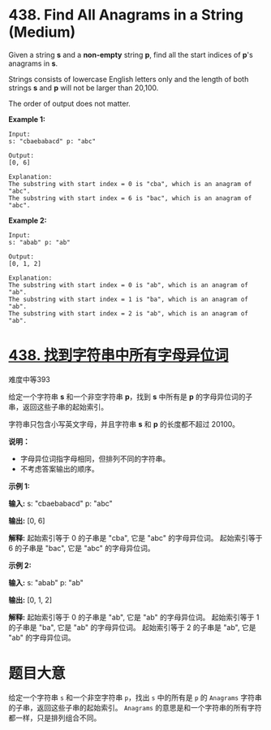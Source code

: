 # 438. Find All Anagrams in a String (Medium)
Given a string **s** and a **non-empty** string **p**, find all the start indices of **p**'s anagrams in **s**.

Strings consists of lowercase English letters only and the length of both strings **s** and **p** will not be larger than 20,100.

The order of output does not matter.

**Example 1:**

```
Input:
s: "cbaebabacd" p: "abc"

Output:
[0, 6]

Explanation:
The substring with start index = 0 is "cba", which is an anagram of "abc".
The substring with start index = 6 is "bac", which is an anagram of "abc".
```



**Example 2:**

```
Input:
s: "abab" p: "ab"

Output:
[0, 1, 2]

Explanation:
The substring with start index = 0 is "ab", which is an anagram of "ab".
The substring with start index = 1 is "ba", which is an anagram of "ab".
The substring with start index = 2 is "ab", which is an anagram of "ab".
```



# [438\. 找到字符串中所有字母异位词](https://leetcode-cn.com/problems/find-all-anagrams-in-a-string/)

难度中等393

给定一个字符串 **s** 和一个非空字符串 **p**，找到 **s** 中所有是 **p** 的字母异位词的子串，返回这些子串的起始索引。

字符串只包含小写英文字母，并且字符串 **s** 和 **p** 的长度都不超过 20100。

**说明：**

*   字母异位词指字母相同，但排列不同的字符串。
*   不考虑答案输出的顺序。

**示例 1:**

**输入:**
s: "cbaebabacd" p: "abc"

**输出:**
\[0, 6\]

**解释:**
起始索引等于 0 的子串是 "cba", 它是 "abc" 的字母异位词。
起始索引等于 6 的子串是 "bac", 它是 "abc" 的字母异位词。

 **示例 2:**

**输入:**
s: "abab" p: "ab"

**输出:**
\[0, 1, 2\]

**解释:**
起始索引等于 0 的子串是 "ab", 它是 "ab" 的字母异位词。
起始索引等于 1 的子串是 "ba", 它是 "ab" 的字母异位词。
起始索引等于 2 的子串是 "ab", 它是 "ab" 的字母异位词。



# 题目大意

给定⼀个字符串 `s` 和⼀个⾮空字符串 `p`，找出 `s` 中的所有是 `p` 的 `Anagrams` 字符串的⼦串，返回这些⼦串的起始索引。 `Anagrams` 的意思是和⼀个字符串的所有字符都⼀样，只是排列组合不同。  